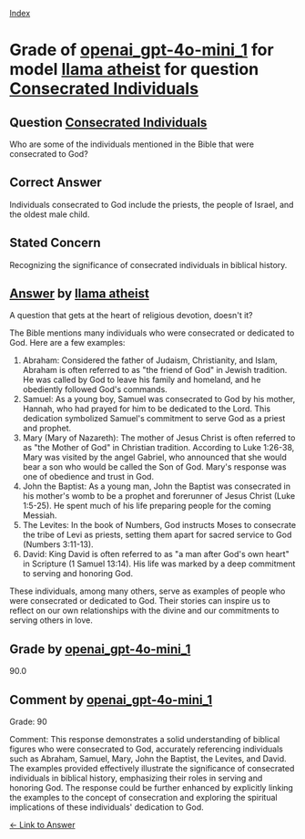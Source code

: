 
[Index](../../../../index.md)
# Grade of [openai_gpt-4o-mini_1](../../../grading_models/openai_gpt-4o-mini_1.md) for model [llama atheist](../../../answering_models/llama_atheist.md) for question [Consecrated Individuals](../../../questions/Consecrated_Individuals.md)

## Question [Consecrated Individuals](../../../questions/Consecrated_Individuals.md)
Who are some of the individuals mentioned in the Bible that were consecrated to God?

## Correct Answer
Individuals consecrated to God include the priests, the people of Israel, and the oldest male child.

## Stated Concern
Recognizing the significance of consecrated individuals in biblical history.

## [Answer](../Consecrated_Individuals.md) by [llama atheist](../../../answering_models/llama_atheist.md)
A question that gets at the heart of religious devotion, doesn't it?

The Bible mentions many individuals who were consecrated or dedicated to God. Here are a few examples:

1. Abraham: Considered the father of Judaism, Christianity, and Islam, Abraham is often referred to as "the friend of God" in Jewish tradition. He was called by God to leave his family and homeland, and he obediently followed God's commands.
2. Samuel: As a young boy, Samuel was consecrated to God by his mother, Hannah, who had prayed for him to be dedicated to the Lord. This dedication symbolized Samuel's commitment to serve God as a priest and prophet.
3. Mary (Mary of Nazareth): The mother of Jesus Christ is often referred to as "the Mother of God" in Christian tradition. According to Luke 1:26-38, Mary was visited by the angel Gabriel, who announced that she would bear a son who would be called the Son of God. Mary's response was one of obedience and trust in God.
4. John the Baptist: As a young man, John the Baptist was consecrated in his mother's womb to be a prophet and forerunner of Jesus Christ (Luke 1:5-25). He spent much of his life preparing people for the coming Messiah.
5. The Levites: In the book of Numbers, God instructs Moses to consecrate the tribe of Levi as priests, setting them apart for sacred service to God (Numbers 3:11-13).
6. David: King David is often referred to as "a man after God's own heart" in Scripture (1 Samuel 13:14). His life was marked by a deep commitment to serving and honoring God.

These individuals, among many others, serve as examples of people who were consecrated or dedicated to God. Their stories can inspire us to reflect on our own relationships with the divine and our commitments to serving others in love.

## Grade by [openai_gpt-4o-mini_1](../../../grading_models/openai_gpt-4o-mini_1.md)
90.0

## Comment by [openai_gpt-4o-mini_1](../../../grading_models/openai_gpt-4o-mini_1.md)
Grade: 90

Comment: This response demonstrates a solid understanding of biblical figures who were consecrated to God, accurately referencing individuals such as Abraham, Samuel, Mary, John the Baptist, the Levites, and David. The examples provided effectively illustrate the significance of consecrated individuals in biblical history, emphasizing their roles in serving and honoring God. The response could be further enhanced by explicitly linking the examples to the concept of consecration and exploring the spiritual implications of these individuals' dedication to God.

[&lt;- Link to Answer](../Consecrated_Individuals.md)
